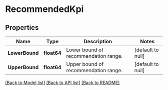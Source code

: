 # RecommendedKpi

## Properties
Name | Type | Description | Notes
------------ | ------------- | ------------- | -------------
**LowerBound** | **float64** | Lower bound of recommendation range. | [default to null]
**UpperBound** | **float64** | Upper bound of recommendation range. | [default to null]

[[Back to Model list]](../README.md#documentation-for-models) [[Back to API list]](../README.md#documentation-for-api-endpoints) [[Back to README]](../README.md)

